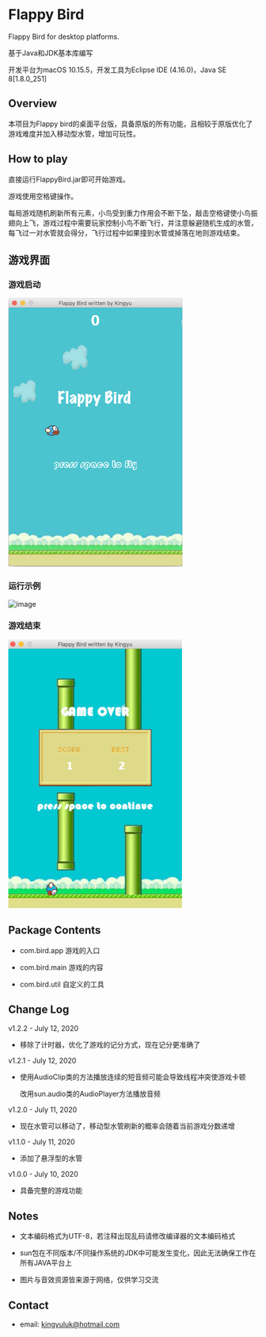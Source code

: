 # Flappy Bird
Flappy Bird for desktop platforms.

基于Java和JDK基本库编写

开发平台为macOS 10.15.5，开发工具为Eclipse IDE (4.16.0)，Java SE 8[1.8.0_251]


## Overview

本项目为Flappy bird的桌面平台版，具备原版的所有功能，且相较于原版优化了游戏难度并加入移动型水管，增加可玩性。

## How to play
直接运行FlappyBird.jar即可开始游戏。

游戏使用空格键操作。

每局游戏随机刷新所有元素，小鸟受到重力作用会不断下坠，敲击空格键使小鸟振翅向上飞，游戏过程中需要玩家控制小鸟不断飞行，并注意躲避随机生成的水管，每飞过一对水管就会得分，飞行过程中如果撞到水管或掉落在地则游戏结束。


## 游戏界面

### 游戏启动
![image](https://github.com/kingyuluk/FlappyBird/blob/master/src/main/resources/readme_img/start.png)

### 运行示例
![image](https://github.com/kingyuluk/FlappyBird/blob/master/src/main/resources/readme_img/play.gif)

### 游戏结束
![image](https://github.com/kingyuluk/FlappyBird/blob/master/src/main/resources/readme_img/over.png)


## Package Contents
* com.bird.app    游戏的入口

* com.bird.main   游戏的内容

* com.bird.util   自定义的工具

## Change Log

v1.2.2 - July 12, 2020
* 移除了计时器，优化了游戏的记分方式，现在记分更准确了

v1.2.1 - July 12, 2020
* 使用AudioClip类的方法播放连续的短音频可能会导致线程冲突使游戏卡顿

  改用sun.audio类的AudioPlayer方法播放音频
  
v1.2.0 - July 11, 2020
* 现在水管可以移动了，移动型水管刷新的概率会随着当前游戏分数递增

v1.1.0 - July 11, 2020
* 添加了悬浮型的水管

v1.0.0 - July 10, 2020
* 具备完整的游戏功能

## Notes

* 文本编码格式为UTF-8，若注释出现乱码请修改编译器的文本编码格式

* sun包在不同版本/不同操作系统的JDK中可能发生变化，因此无法确保工作在所有JAVA平台上

* 图片与音效资源皆来源于网络，仅供学习交流

## Contact
* email: <kingyuluk@hotmail.com>
